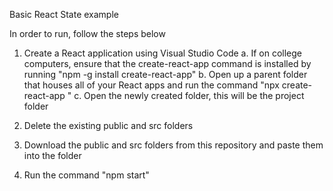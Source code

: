Basic React State example

In order to run, follow the steps below

1. Create a React application using Visual Studio Code
   a. If on college computers, ensure that the create-react-app command is installed by running "npm -g install create-react-app"
   b. Open up a parent folder that houses all of your React apps and run the command "npx create-react-app <project-name>"
   c. Open the newly created folder, this will be the project folder
   
2. Delete the existing public and src folders
3. Download the public and src folders from this repository and paste them into the folder
4. Run the command "npm start"
